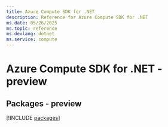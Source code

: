 ```yaml
---
title: Azure Compute SDK for .NET
description: Reference for Azure Compute SDK for .NET
ms.date: 05/26/2025
ms.topic: reference
ms.devlang: dotnet
ms.service: compute
---
```

# Azure Compute SDK for .NET - preview
## Packages - preview
[!INCLUDE [packages](compute-index.md)]